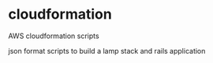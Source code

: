 cloudformation
==============

AWS cloudformation scripts 

json format scripts to build a lamp stack and rails application
